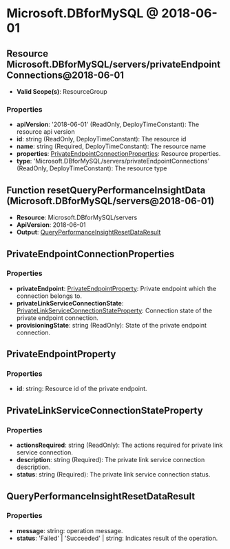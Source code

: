 # Microsoft.DBforMySQL @ 2018-06-01

## Resource Microsoft.DBforMySQL/servers/privateEndpointConnections@2018-06-01
* **Valid Scope(s)**: ResourceGroup
### Properties
* **apiVersion**: '2018-06-01' (ReadOnly, DeployTimeConstant): The resource api version
* **id**: string (ReadOnly, DeployTimeConstant): The resource id
* **name**: string (Required, DeployTimeConstant): The resource name
* **properties**: [PrivateEndpointConnectionProperties](#privateendpointconnectionproperties): Resource properties.
* **type**: 'Microsoft.DBforMySQL/servers/privateEndpointConnections' (ReadOnly, DeployTimeConstant): The resource type

## Function resetQueryPerformanceInsightData (Microsoft.DBforMySQL/servers@2018-06-01)
* **Resource**: Microsoft.DBforMySQL/servers
* **ApiVersion**: 2018-06-01
* **Output**: [QueryPerformanceInsightResetDataResult](#queryperformanceinsightresetdataresult)

## PrivateEndpointConnectionProperties
### Properties
* **privateEndpoint**: [PrivateEndpointProperty](#privateendpointproperty): Private endpoint which the connection belongs to.
* **privateLinkServiceConnectionState**: [PrivateLinkServiceConnectionStateProperty](#privatelinkserviceconnectionstateproperty): Connection state of the private endpoint connection.
* **provisioningState**: string (ReadOnly): State of the private endpoint connection.

## PrivateEndpointProperty
### Properties
* **id**: string: Resource id of the private endpoint.

## PrivateLinkServiceConnectionStateProperty
### Properties
* **actionsRequired**: string (ReadOnly): The actions required for private link service connection.
* **description**: string (Required): The private link service connection description.
* **status**: string (Required): The private link service connection status.

## QueryPerformanceInsightResetDataResult
### Properties
* **message**: string: operation message.
* **status**: 'Failed' | 'Succeeded' | string: Indicates result of the operation.

